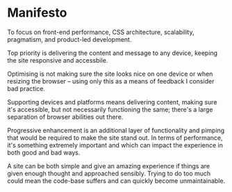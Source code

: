 # Manifesto

To focus on front-end performance, CSS architecture, scalability, pragmatism, and product-led development.

Top priority is delivering the content and message to any device, keeping the site responsive and accessbile.

Optimising is not making sure the site looks nice on one device or when resizing the browser – using only this as a means of feedback I consider bad practice.

Supporting devices and platforms means delivering content, making sure it's accessible, but not necessarily functioning the same; there's a large separation of browser abilities out there.

Progressive enhancement is an additional layer of functionality and pimping that would be required to make the site stand out. In terms of performance, it's something extremely important and which can impact the experience in both good and bad ways.

A site can be both simple and give an amazing experience if things are given enough thought and approached sensibly. Trying to do too much could mean the code-base suffers and can quickly become unmaintainable.
